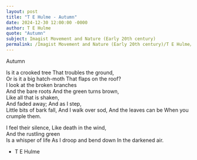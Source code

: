 ```yaml
---
layout: post
title: "T E Hulme - Autumn"
date: 2024-12-30 12:00:00 -0000
author: T E Hulme
quote: "Autumn"
subject: Imagist Movement and Nature (Early 20th century)
permalink: /Imagist Movement and Nature (Early 20th century)/T E Hulme/T E Hulme - Autumn
---
```


Autumn

Is it a crooked tree
That troubles the ground,  
Or is it a big hatch-moth
That flaps on the roof?  
I look at the broken branches  
And the bare roots
And the green turns brown,  
Like all that is shaken,  
And faded away;
And as I step,  
Little bits of bark fall,
And I walk over sod,
And the leaves can be 
When you crumple them.

I feel their silence,
Like death in the wind,  
And the rustling green  
Is a whisper of life
As I droop and bend down
In the darkened air.

- T E Hulme
